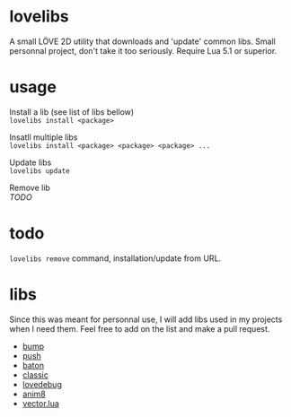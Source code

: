 # lovelibs
A small LÖVE 2D utility that downloads and 'update' common libs. Small personnal project, don't take it too seriously.
Require Lua 5.1 or superior.

# usage
Install a lib (see list of libs bellow)  
`lovelibs install <package>`

Insatll multiple libs  
`lovelibs install <package> <package> <package> ...`

Update libs  
`lovelibs update`

Remove lib  
*TODO*

# todo
`lovelibs remove` command, installation/update from URL.

# libs
Since this was meant for personnal use, I will add libs used in my projects when I need them. Feel free to add on the list and make a pull request.

- [bump](https://github.com/kikito/bump.lua)
- [push](https://github.com/Ulydev/push)
- [baton](https://github.com/tesselode/baton)
- [classic](https://github.com/rxi/classic)
- [lovedebug](https://github.com/flamendless/lovedebug)
- [anim8](https://github.com/kikito/anim8)
- [vector.lua](https://github.com/themousery/vector.lua)
